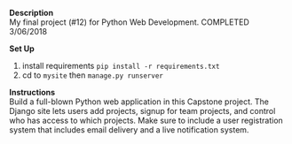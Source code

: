 **Description**<br />
My final project (#12) for Python Web Development. COMPLETED 3/06/2018

**Set Up** <br/>
1. install requirements ```pip install -r requirements.txt```
2. cd to ```mysite``` then ```manage.py runserver```

**Instructions**<br />
Build a full-blown Python web application in this Capstone project. The Django site lets users add projects, signup for team projects, and control who has access to which projects. Make sure to include a user registration system that includes email delivery and a live notification system.
